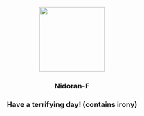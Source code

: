 <p align="center">
    <img src="https://raw.githubusercontent.com/PokeAPI/sprites/master/sprites/pokemon/29.png" width="150" height="150">
</p>
<h3 align="center"> <b>Nidoran-F</b></h3>
<h3 align="center">Have a terrifying day! (contains irony)</h3>
